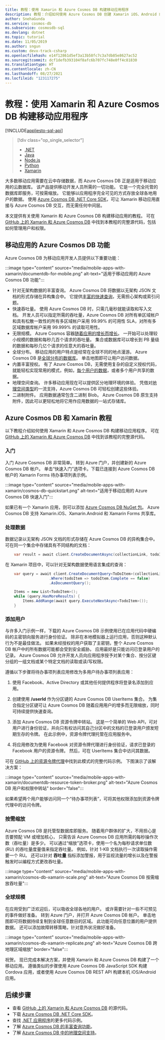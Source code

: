 ```yaml
---
title: 教程：使用 Xamarin 和 Azure Cosmos DB 构建移动应用程序
description: 教程：介绍如何使用 Azure Cosmos DB 创建 Xamarin iOS、Android 或 Forms 应用程序的教程。 Azure Cosmos DB 是适用于移动应用的快速、全球规模的云数据库。
author: SnehaGunda
ms.service: cosmos-db
ms.subservice: cosmosdb-sql
ms.devlang: dotnet
ms.topic: tutorial
ms.date: 11/05/2019
ms.author: sngun
ms.custom: devx-track-csharp
ms.openlocfilehash: e14f12861d5ef3a13b58fc7c3a7db85e8627ac52
ms.sourcegitcommit: dcf1defb393104f8afc6b707fc748e0ff4c81830
ms.translationtype: HT
ms.contentlocale: zh-CN
ms.lasthandoff: 08/27/2021
ms.locfileid: "123117275"
---
```

# <a name="tutorial-build-mobile-applications-with-xamarin-and-azure-cosmos-db"></a>教程：使用 Xamarin 和 Azure Cosmos DB 构建移动应用程序
[!INCLUDE[appliesto-sql-api](../includes/appliesto-sql-api.md)]

> [!div class="op_single_selector"]
> * [.NET](sql-api-dotnet-application.md)
> * [Java](sql-api-java-application.md)
> * [Node.js](sql-api-nodejs-application.md)
> * [Python](./create-sql-api-python.md)
> * [Xamarin](mobile-apps-with-xamarin.md)
> 

大多数移动应用需要在云中存储数据，而 Azure Cosmos DB 正是适用于移动应用的云数据库。 该产品提供移动开发人员所需的一切功能。 它是一个完全托管的数据库即服务，可按需缩放。 它能够以应用程序完全可见的方式存放全球各地用户的数据。 使用 [Azure Cosmos DB .NET Core SDK](sql-api-sdk-dotnet-core.md)，可让 Xamarin 移动应用直接与 Azure Cosmos DB 交互，而无需任何中间层。

本文提供有关使用 Xamarin 和 Azure Cosmos DB 构建移动应用的教程。 可在 [GitHub 上的 Xamarin 和 Azure Cosmos DB](https://github.com/Azure/azure-cosmos-dotnet-v2/tree/master/samples/xamarin) 中找到本教程的完整源代码，包括如何管理用户和权限。

## <a name="azure-cosmos-db-capabilities-for-mobile-apps"></a>移动应用的 Azure Cosmos DB 功能
Azure Cosmos DB 为移动应用开发人员提供以下重要功能：

:::image type="content" source="media/mobile-apps-with-xamarin/documentdb-for-mobile.png" alt-text="适用于移动应用的 Azure Cosmos DB 功能":::

* 针对无架构数据的丰富查询。 Azure Cosmos DB 将数据以无架构 JSON 文档的形式存储在异构集合中。 它提供[丰富的快速查询](./sql-query-getting-started.md)，无需担心架构或索引问题。
* 快速吞吐量。 使用 Azure Cosmos DB 时，只需几毫秒就能读取和写入文档。 开发人员可以指定所需的吞吐量，Azure Cosmos DB 对所有单区域帐户和具有松散一致性的所有多区域帐户采用 99.99% 的可用性 SLA，对所有多区域数据库帐户采用 99.999% 的读取可用性。
* 无限规模。 Azure Cosmos 容器[随着应用的增长而增长](../partitioning-overview.md)。 一开始可以处理较小规模的数据和每秒几百个请求的吞吐量。 集合或数据库可以增长到 PB 量级的数据和每秒几亿个请求的任意大的吞吐量。
* 全球分布。 移动应用的用户特点是经常在全球不同的地点漫游。 Azure Cosmos DB 是[全球分布的数据库](../distribute-data-globally.md)。 单击地图即可让用户访问数据。
* 内置丰富授权。 有了 Azure Cosmos DB，无需使用复杂的自定义授权代码，就能轻松实现常用的模式，例如，[每个用户的数据](https://github.com/Azure/azure-cosmos-dotnet-v2/tree/master/samples/xamarin/UserItems)，或者多个用户共享的数据。
* 地理空间查询。 许多移动应用现在可以提供区分地理环境的体验。 凭借对[地理空间类型](./sql-query-geospatial-intro.md)的一流支持，Azure Cosmos DB 可轻松创建这些体验。
* 二进制附件。 应用数据通常包含二进制 Blob。 Azure Cosmos DB 原生支持附件，因此可以更轻松地将它用作应用数据的一站式存储库。

## <a name="azure-cosmos-db-and-xamarin-tutorial"></a>Azure Cosmos DB 和 Xamarin 教程
以下教程介绍如何使用 Xamarin 和 Azure Cosmos DB 构建移动应用程序。 可在 [GitHub 上的 Xamarin 和 Azure Cosmos DB](https://github.com/Azure/azure-cosmos-dotnet-v2/tree/master/samples/xamarin) 中找到该教程的完整源代码。

### <a name="get-started"></a>入门
入门 Azure Cosmos DB 非常简单。 转到 Azure 门户，并创建新的 Azure Cosmos DB 帐户。 单击“快速入门”选项卡。下载已连接到 Azure Cosmos DB 帐户的 Xamarin Forms 待办事项列表示例。 

:::image type="content" source="media/mobile-apps-with-xamarin/cosmos-db-quickstart.png" alt-text="适用于移动应用的 Azure Cosmos DB 快速入门":::

如果已有一个 Xamarin 应用，则可以添加 [Azure Cosmos DB NuGet 包](sql-api-sdk-dotnet-core.md)。 Azure Cosmos DB 支持 Xamarin.iOS、Xamarin.Android 和 Xamarin Forms 共享库。

### <a name="work-with-data"></a>处理数据
数据记录以无架构 JSON 文档的形式存储在 Azure Cosmos DB 的异构集合中。 可在同一个集合中存储具有不同结构的文档：

```cs
    var result = await client.CreateDocumentAsync(collectionLink, todoItem);
```

在 Xamarin 项目中，可以针对无架构数据使用语言集成的查询：

```cs
    var query = await client.CreateDocumentQuery<ToDoItem>(collectionLink)
                    .Where(todoItem => todoItem.Complete == false)
                    .AsDocumentQuery();

    Items = new List<TodoItem>();
    while (query.HasMoreResults) {
        Items.AddRange(await query.ExecuteNextAsync<TodoItem>());
    }
```
### <a name="add-users"></a>添加用户
与许多入门示例一样，下载的 Azure Cosmos DB 示例使用已在应用代码中硬编码的主密钥向服务进行身份验证。 除非在本地模拟器上运行应用，否则这种默认行为不是最佳做法。 如果未经授权的用户获取了主密钥，整个 Azure Cosmos DB 帐户中的所有数据可能都会受到安全威胁。 应用最好是只能访问已登录用户的记录。 Azure Cosmos DB 允许开发人员向应用程序授予对某个集合、按分区键分组的一组文档或某个特定文档的读取或读/写权限。 

遵循以下步骤将待办事项列表应用修改为多用户待办事项列表应用： 

  1. 使用 Facebook、Active Directory 或其他任何提供程序将登录名添加到应用。

  2. 创建使用 **/userId** 作为分区键的 Azure Cosmos DB UserItems 集合。 为集合指定分区键可让 Azure Cosmos DB 随着应用用户的增多而无限缩放，同时可持续提供快速查询。

  3. 添加 Azure Cosmos DB 资源令牌中转站。 这是一个简单的 Web API，可对用户进行身份验证，并向只有权访问其自己分区中的文档的已登录用户颁发短期生存的令牌。 在此示例中，资源令牌代理托管在应用服务中。

  4. 将应用修改为使用 Facebook 对资源令牌代理进行身份验证，请求已登录的 Facebook 用户的资源令牌。 然后，可在 UserItems 集合中访问其数据。  

可在 [GitHub 上的资源令牌代理](https://github.com/Azure/azure-cosmos-dotnet-v2/tree/master/samples/xamarin/UserItems)中找到此模式的完整代码示例。 下图演示了该解决方案：

:::image type="content" source="media/mobile-apps-with-xamarin/documentdb-resource-token-broker.png" alt-text="Azure Cosmos DB 用户和权限中转站" border="false":::

如果希望两个用户能够访问同一个“待办事项列表”，可将其他权限添加到资源令牌代理中的访问令牌。

### <a name="scale-on-demand"></a>按需缩放
Azure Cosmos DB 是托管型数据库即服务。 随着用户群体的扩大，不用担心是否要预配 VM 或增加核心， 只需告诉 Azure Cosmos DB 应用所需的每秒操作次数（吞吐量）是多少。 可以通过“缩放”选项卡，使用一个名为每秒请求单位数 (RU) 的吞吐量度量值来指定吞吐量。 例如，针对 1-KB 文档执行一次读取操作需要一个 RU。 还可以针对 **吞吐量** 指标添加警报，用于监视流量的增长以及在警报触发时以编程方式更改吞吐量。

:::image type="content" source="media/mobile-apps-with-xamarin/cosmos-db-xamarin-scale.png" alt-text="Azure Cosmos DB 按需缩放吞吐量":::

### <a name="go-planet-scale"></a>全球规模
在应用受到广泛欢迎后，可以吸收全球各地的用户。 或许需要针对一些不可预见的事件做好准备。 转到 Azure 门户，并打开 Azure Cosmos DB 帐户。 单击地图即可将数据持续复制到全球任意数目的区域。 此功能可向任意位置的用户提供数据。 还可以添加故障转移策略，针对意外状况做好准备。

:::image type="content" source="media/mobile-apps-with-xamarin/cosmos-db-xamarin-replicate.png" alt-text="Azure Cosmos DB 跨地理区域缩放" border="false":::

祝贺。 现已完成本解决方案，并使用 Xamarin 和 Azure Cosmos DB 构建了一个移动应用。 遵循类似的步骤使用 Azure Cosmos DB JavaScript SDK 构建 Cordova 应用，或者使用 Azure Cosmos DB REST API 构建本机 iOS/Android 应用。

## <a name="next-steps"></a>后续步骤
* 查看 [GitHub 上的 Xamarin 和 Azure Cosmos DB](https://github.com/Azure/azure-cosmos-dotnet-v2/tree/master/samples/xamarin) 的源代码。
* 下载 [Azure Cosmos DB .NET Core SDK](sql-api-sdk-dotnet-core.md)。
* 查找 [.NET 应用程序](sql-api-dotnet-samples.md)的更多代码示例。
* 了解 [Azure Cosmos DB 的丰富查询功能](./sql-query-getting-started.md)。
* 了解 [Azure Cosmos DB 中的地理空间支持](./sql-query-geospatial-intro.md)。